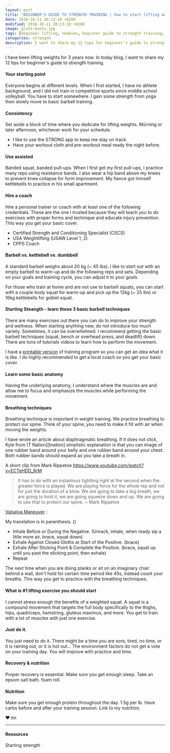```yaml
---
layout: post
title: "BEGINNER'S GUIDE TO STRENGTH TRAINING | how to start lifting weights."
date: 2018-10-11 20:13:18 +0200
modified: 2018-10-11 20:13:18 +0200
image: glute-booty.jpg
tags: [beginner lifting, newbies, beginner guide to strength training, weightlifting, powerlifting, bodybuilding, fitness journey, nutrition, lifting life, lifting program, lifting tips, how to become weightlifter, complete guide to strength training, resistance training, performance coach, beginner guide, how to start a fit lifestyle, health & fitness, how to squat, bench, deadlift]
categories: strength
description: I want to share my 12 tips for beginner's guide to strength training. 
---
```

I have been lifting weights for 3 years now. In today blog, I want to share my 12 tips for beginner's guide to strength training. 

#### Your starting point

Everyone begins at different levels. When I first started, I have no athlete background, and I did not train in competitive sports since middle school volleyball. You have to start somewhere. I gain some strength from yoga then slowly move to basic barbell training. 

#### Consistency

Set aside a block of time where you dedicate for lifting weights. Morning or later afternoon, whichever work for your schedule.

* I like to use the STRONG app to keep me stay on track. 
* Have your workout cloth and pre-workout meal ready the night before. 

#### Use assisted 

Banded squat, banded pull-ups. When I first get my first pull-ups, I practice many reps using resistance bands. I also wear a hip band above my knees to prevent knee collapse for form improvement. My fiance got himself kettlebells to practice in his small apartment.

#### Hire a coach

Hire a personal trainer or coach with at least one of the following credentials. These are the one I trusted because they will teach you to do exercises with proper forms and technique and educate injury prevention. This way you get your basic cover.

* Certified Strength and Conditioning Specialist (CSCS)
* USA Weightlifting (USAW Level 1, 2)
* CPPS Coach

#### Barbell vs. kettlebell vs. dumbbell

A standard barbell weighs about 20 kg (~ 45 lbs). I like to start out with an empty barbell to warm-up and do the following reps and sets. Depending on your goals and training cycle, you can adjust it to your goals.

For those who train at home and are not use to barbell squats, you can start with a couple body squat for warm-up and pick up the 12kg (~ 25 lbs) or 16kg kettlebells for goblet squat. 

#### Starting Steangth - learn these 3 basic barbell techniques

There are many exercises out there you can do to improve your strength and wellness. When starting anything new, do not introduce too much variety. Sometimes, it can be overwhelmed. I recommend getting the basic barbell techniques (squat, bench or overhead press, and deadlift) down. There are tons of tutorials videos to learn how to perform the movement. 

I have a [printable version][program] of training program so you can get an idea what it is like. I do highly recommended to get a local coach so you get your basic cover.

[program]: https://pickupstrength.com/strength/complete-4-week-training-program-beginner/

#### Learn some basic anatomy 

Having the underlying anatomy, I understand where the muscles are and allow me to focus and emphasize the muscles while performing the movement. 

#### Breathing techniques

Breathing technique is important in weight training. We practice breathing to protect our spine. Think of your spine, you need to make it fill with air when moving the weights. 

I have wrote an article about diaphragmatic breathing. If it does not click, Kyle from [T Nation][tnation] simplistic explanation is that you can image of one rubber band around your belly and one rubber band around your chest. Both rubber bands should expand as you take a breath in. 

A short clip from Mark Rippetoe 
https://www.youtube.com/watch?v=ECTeHDD_RrM

> It has to do with an instantous tightling right at the second when the greater force is played. We are playing force for the whole rep and not for just the duration of a blow. 
We are going to take a big breath, we are going to hold it, we are going squeeze down and up. We are going to use that to protect our spine. ~ Mark Rippetoe

[Valsalva Maneuver][valsalva] : 
 
 My translation is in parenthesis. ()

* Inhale Before or During the Negative. (Unrack, inhale, when ready sip a little more air, brace, squat down)
* Exhale Against Closed Glottis at Start of the Positive. (brace)
* Exhale After Sticking Point & Complete the Positive. (brace, squat up until you past the sticking point, then exhale)
* Repeat

The next time when you are doing planks or sit on an imaginary chair behind a wall, don't hold for certain time period like 45s, instead count your breaths. This way you get to practice with the breathing techniques.

#### What is #1 lifting exercise you should start

I cannot stress enough the benefits of a weighted squat. A squat is a compound movement that targets the full body specifically to the thighs, hips, quadriceps, hamstring, gluteus maximus, and more. You get to train with a lot of muscles with just one exercise. 

#### Just do it.

You just need to do it. There might be a time you are sore, tired, no time, or it is raining out, or it is hot out... The environment factors do not get a vote on your training day. You will improve with practice and time. 

#### Recovery & nutrition

Proper recovery is essential. Make sure you get enough sleep. Take an epsom salt bath. foam roll.

#### Nutrition

Make sure you get enough protein throughout the day. 1.5g per lb. Have carbs before and after your training session. Link to my nutrition.


❤ tm

***

#### Resources

[valsalva]: http://www.kingofthegym.com/valsalva-maneuver/


Starting strength